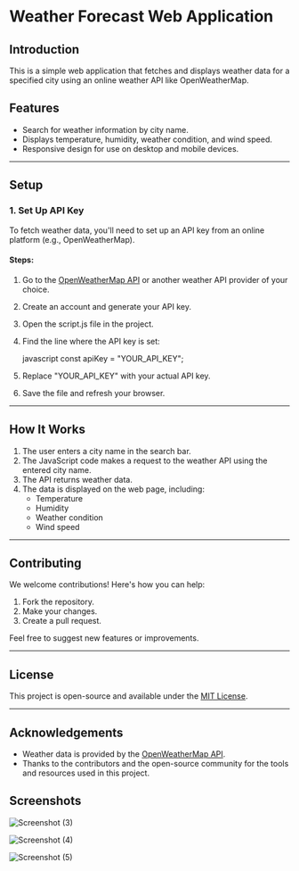 
# Weather Forecast Web Application

## Introduction


This is a simple web application that fetches and displays weather data for a specified city using an online weather API like OpenWeatherMap.

## Features
- Search for weather information by city name.
- Displays temperature, humidity, weather condition, and wind speed.
- Responsive design for use on desktop and mobile devices.

---

## Setup

### 1. Set Up API Key
To fetch weather data, you'll need to set up an API key from an online platform (e.g., OpenWeatherMap).

#### Steps:
1. Go to the [OpenWeatherMap API](https://openweathermap.org/api) or another weather API provider of your choice.
2. Create an account and generate your API key.
3. Open the script.js file in the project.
4. Find the line where the API key is set:

    javascript
    const apiKey = "YOUR_API_KEY";
    

5. Replace "YOUR_API_KEY" with your actual API key.
6. Save the file and refresh your browser.

---

## How It Works
1. The user enters a city name in the search bar.
2. The JavaScript code makes a request to the weather API using the entered city name.
3. The API returns weather data.
4. The data is displayed on the web page, including:
   - Temperature
   - Humidity
   - Weather condition
   - Wind speed

---



## Contributing
We welcome contributions! Here's how you can help:
1. Fork the repository.
2. Make your changes.
3. Create a pull request.

Feel free to suggest new features or improvements.

---

## License
This project is open-source and available under the [MIT License](LICENSE).

---

## Acknowledgements
- Weather data is provided by the [OpenWeatherMap API](https://openweathermap.org/).
- Thanks to the contributors and the open-source community for the tools and resources used in this project.

## Screenshots
![Screenshot (3)](https://github.com/Sravyareddy04/Weather_Forecast_COD6087/assets/162128264/0e3efc75-2b31-4811-9324-7c849c47559c)

![Screenshot (4)](https://github.com/Sravyareddy04/Weather_Forecast_COD6087/assets/162128264/ae2f846d-e14a-47c2-b4b7-e934a30355f6)

![Screenshot (5)](https://github.com/Sravyareddy04/Weather_Forecast_COD6087/assets/162128264/7f7f4ba1-7733-47cb-bf9f-f7ad385ebf0c)

